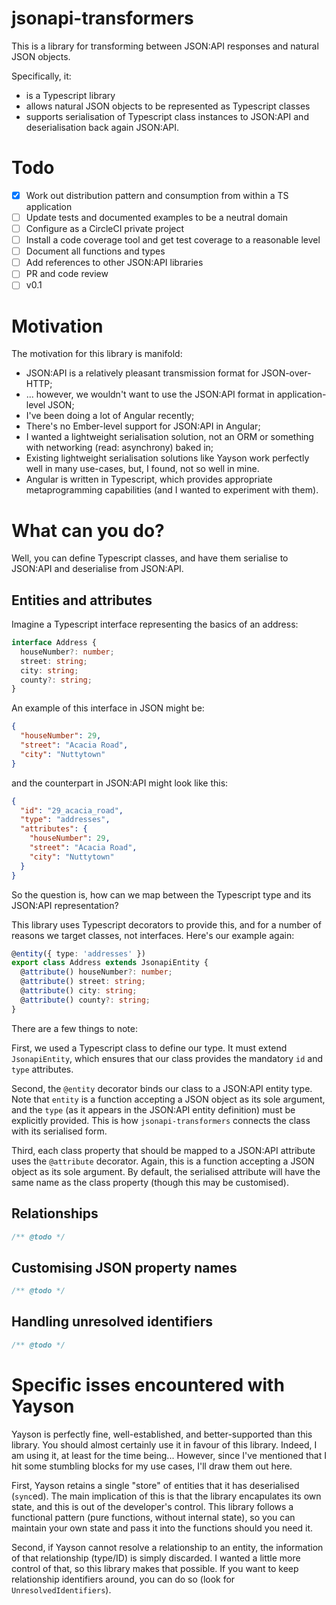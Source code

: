 # jsonapi-transformers

This is a library for transforming between JSON:API responses and natural JSON objects.

Specifically, it:

* is a Typescript library
* allows natural JSON objects to be represented as Typescript classes
* supports serialisation of Typescript class instances to JSON:API and deserialisation back again JSON:API.

# Todo

- [x] Work out distribution pattern and consumption from within a TS application
- [ ] Update tests and documented examples to be a neutral domain
- [ ] Configure as a CircleCI private project
- [ ] Install a code coverage tool and get test coverage to a reasonable level
- [ ] Document all functions and types
- [ ] Add references to other JSON:API libraries
- [ ] PR and code review
- [ ] v0.1

# Motivation

The motivation for this library is manifold:

* JSON:API is a relatively pleasant transmission format for JSON-over-HTTP;
* ... however, we wouldn't want to use the JSON:API format in application-level JSON;
* I've been doing a lot of Angular recently;
* There's no Ember-level support for JSON:API in Angular;
* I wanted a lightweight serialisation solution, not an ORM or something with networking (read: asynchrony) baked in;
* Existing lightweight serialisation solutions like Yayson work perfectly well in many use-cases, but, I found, not so well in mine.
* Angular is written in Typescript, which provides appropriate metaprogramming capabilities (and I wanted to experiment with them).

# What can you do?

Well, you can define Typescript classes, and have them serialise to JSON:API and deserialise from JSON:API.

## Entities and attributes

Imagine a Typescript interface representing the basics of an address:

```typescript
interface Address {
  houseNumber?: number;
  street: string;
  city: string;
  county?: string;
}
```

An example of this interface in JSON might be:


```json
{
  "houseNumber": 29,
  "street": "Acacia Road",
  "city": "Nuttytown"
}
```

and the counterpart in JSON:API might look like this:

```json
{
  "id": "29_acacia_road",
  "type": "addresses",
  "attributes": {
    "houseNumber": 29,
    "street": "Acacia Road",
    "city": "Nuttytown"
  }
}
```

So the question is, how can we map between the Typescript type and its JSON:API representation?

This library uses Typescript decorators to provide this, and for a number of reasons we target classes, not interfaces. Here's our example again:

```typescript
@entity({ type: 'addresses' })
export class Address extends JsonapiEntity {
  @attribute() houseNumber?: number;
  @attribute() street: string;
  @attribute() city: string;
  @attribute() county?: string;
}
```

There are a few things to note:

First, we used a Typescript class to define our type. It must extend `JsonapiEntity`, which ensures that our class provides the mandatory `id` and `type` attributes.

Second, the `@entity` decorator binds our class to a JSON:API entity type. Note that `entity` is a function accepting a JSON object as its sole argument, and the `type` (as it appears in the JSON:API entity definition) must be explicitly provided. This is how `jsonapi-transformers` connects the class with its serialised form.

Third, each class property that should be mapped to a JSON:API attribute uses the `@attribute` decorator. Again, this is a function accepting a JSON object as its sole argument. By default, the serialised attribute will have the same name as the class property (though this may be customised).

## Relationships

```typescript
/** @todo */
```

## Customising JSON property names

```typescript
/** @todo */
```

## Handling unresolved identifiers

```typescript
/** @todo */
```

# Specific isses encountered with Yayson

Yayson is perfectly fine, well-established, and better-supported than this library. You should almost certainly use it in favour of this library.  Indeed, I am using it, at least for the time being... However, since I've mentioned that I hit some stumbling blocks for my use cases, I'll draw them out here.

First, Yayson retains a single "store" of entities that it has deserialised (`sync`ed). The main implication of this is that the library encapulates its own state, and this is out of the developer's control. This library follows a functional pattern (pure functions, without internal state), so you can maintain your own state and pass it into the functions should you need it.

Second, if Yayson cannot resolve a relationship to an entity, the information of that relationship (type/ID) is simply discarded. I wanted a little more control of that, so this library makes that possible. If you want to keep relationship identifiers around, you can do so (look for `UnresolvedIdentifiers`).
